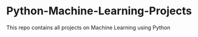 # Python-Machine-Learning-Projects
This repo contains all projects on Machine Learning using Python
